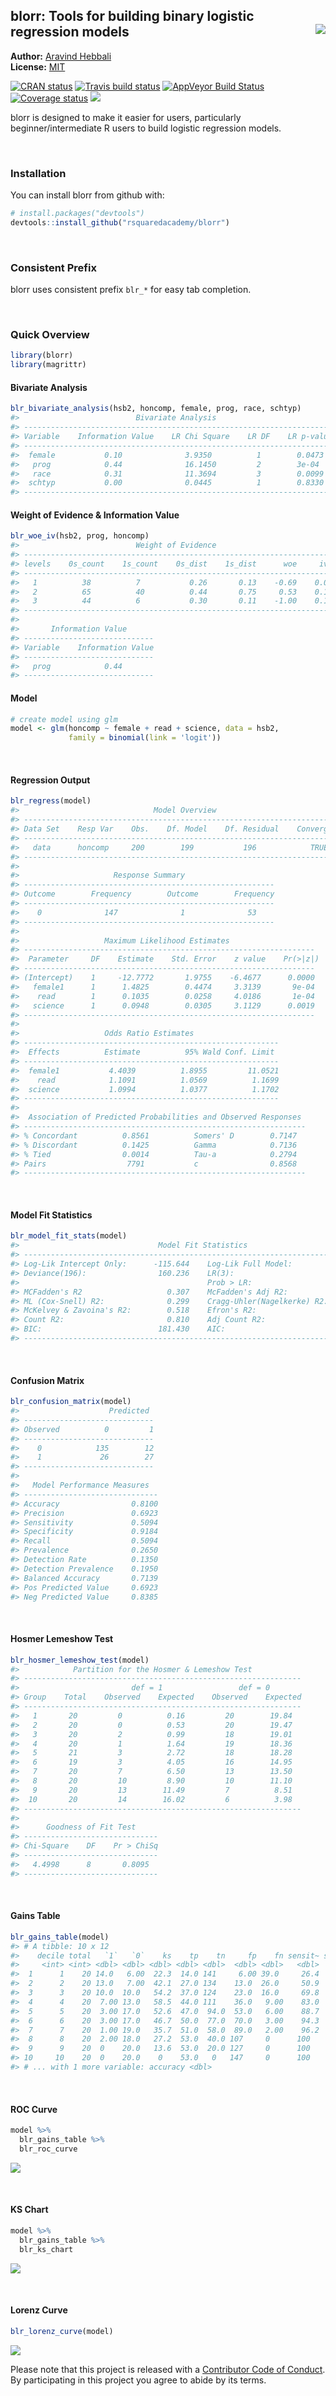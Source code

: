 
<!-- README.md is generated from README.Rmd. Please edit that file -->

## blorr: Tools for building binary logistic regression models <img src="hex_blorr.png" align="right" />

**Author:** [Aravind Hebbali]()<br/> **License:**
[MIT](https://opensource.org/licenses/MIT)

[![CRAN
status](http://www.r-pkg.org/badges/version/blorr)](https://cran.r-project.org/package=blorr)
[![Travis build
status](https://travis-ci.org/rsquaredacademy/blorr.svg?branch=master)](https://travis-ci.org/rsquaredacademy/blorr)
[![AppVeyor Build
Status](https://ci.appveyor.com/api/projects/status/github/rsquaredacademy/blorr?branch=master&svg=true)](https://ci.appveyor.com/project/rsquaredacademy/blorr)
[![Coverage
status](https://codecov.io/gh/rsquaredacademy/blorr/branch/master/graph/badge.svg)](https://codecov.io/github/rsquaredacademy/blorr?branch=master)
![](https://img.shields.io/badge/lifecycle-experimental-orange.svg)

blorr is designed to make it easier for users, particularly
beginner/intermediate R users to build logistic regression models.

<br>

### Installation

You can install blorr from github with:

``` r
# install.packages("devtools")
devtools::install_github("rsquaredacademy/blorr")
```

<br>

### Consistent Prefix

blorr uses consistent prefix `blr_*` for easy tab completion.

<br>

### Quick Overview

``` r
library(blorr)
library(magrittr)
```

#### Bivariate Analysis

``` r
blr_bivariate_analysis(hsb2, honcomp, female, prog, race, schtyp)
#>                          Bivariate Analysis                           
#> ---------------------------------------------------------------------
#> Variable    Information Value    LR Chi Square    LR DF    LR p-value 
#> ---------------------------------------------------------------------
#>  female           0.10              3.9350          1        0.0473   
#>   prog            0.44              16.1450         2        3e-04    
#>   race            0.31              11.3694         3        0.0099   
#>  schtyp           0.00              0.0445          1        0.8330   
#> ---------------------------------------------------------------------
```

#### Weight of Evidence & Information Value

``` r
blr_woe_iv(hsb2, prog, honcomp)
#>                          Weight of Evidence                           
#> ---------------------------------------------------------------------
#> levels    0s_count    1s_count    0s_dist    1s_dist      woe     iv  
#> ---------------------------------------------------------------------
#>   1          38          7           0.26       0.13    -0.69    0.09 
#>   2          65          40          0.44       0.75     0.53    0.16 
#>   3          44          6           0.30       0.11    -1.00    0.19 
#> ---------------------------------------------------------------------
#> 
#>       Information Value       
#> -----------------------------
#> Variable    Information Value 
#> -----------------------------
#>   prog            0.44        
#> -----------------------------
```

#### Model

``` r
# create model using glm
model <- glm(honcomp ~ female + read + science, data = hsb2,
             family = binomial(link = 'logit'))
```

<br>

#### Regression Output

``` r
blr_regress(model)
#>                              Model Overview                              
#> ------------------------------------------------------------------------
#> Data Set    Resp Var    Obs.    Df. Model    Df. Residual    Convergence 
#> ------------------------------------------------------------------------
#>   data      honcomp     200        199           196            TRUE     
#> ------------------------------------------------------------------------
#> 
#>                     Response Summary                     
#> --------------------------------------------------------
#> Outcome        Frequency        Outcome        Frequency 
#> --------------------------------------------------------
#>    0              147              1              53     
#> --------------------------------------------------------
#> 
#>                   Maximum Likelihood Estimates                    
#> -----------------------------------------------------------------
#>  Parameter     DF    Estimate    Std. Error    z value    Pr(>|z|) 
#> -----------------------------------------------------------------
#> (Intercept)    1     -12.7772       1.9755    -6.4677      0.0000 
#>   female1      1      1.4825        0.4474     3.3139       9e-04 
#>    read        1      0.1035        0.0258     4.0186       1e-04 
#>   science      1      0.0948        0.0305     3.1129      0.0019 
#> -----------------------------------------------------------------
#> 
#>                   Odds Ratio Estimates                    
#> ---------------------------------------------------------
#>  Effects          Estimate          95% Wald Conf. Limit 
#> ---------------------------------------------------------
#>  female1           4.4039          1.8955         11.0521 
#>    read            1.1091          1.0569          1.1699 
#>  science           1.0994          1.0377          1.1702 
#> ---------------------------------------------------------
#> 
#>  Association of Predicted Probabilities and Observed Responses  
#> ---------------------------------------------------------------
#> % Concordant          0.8561          Somers' D        0.7147   
#> % Discordant          0.1425          Gamma            0.7136   
#> % Tied                0.0014          Tau-a            0.2794   
#> Pairs                  7791           c                0.8568   
#> ---------------------------------------------------------------
```

<br>

#### Model Fit Statistics

``` r
blr_model_fit_stats(model)
#>                               Model Fit Statistics                                
#> ---------------------------------------------------------------------------------
#> Log-Lik Intercept Only:      -115.644    Log-Lik Full Model:              -80.118 
#> Deviance(196):                160.236    LR(3):                            71.052 
#>                                          Prob > LR:                         0.000 
#> MCFadden's R2                   0.307    McFadden's Adj R2:                 0.273 
#> ML (Cox-Snell) R2:              0.299    Cragg-Uhler(Nagelkerke) R2:        0.436 
#> McKelvey & Zavoina's R2:        0.518    Efron's R2:                        0.330 
#> Count R2:                       0.810    Adj Count R2:                      0.283 
#> BIC:                          181.430    AIC:                             168.236 
#> ---------------------------------------------------------------------------------
```

<br>

#### Confusion Matrix

``` r
blr_confusion_matrix(model)
#>                    Predicted   
#> -----------------------------
#> Observed          0         1 
#> -----------------------------
#>    0            135        12 
#>    1             26        27 
#> -----------------------------
#> 
#>   Model Performance Measures   
#> ------------------------------
#> Accuracy                0.8100 
#> Precision               0.6923 
#> Sensitivity             0.5094 
#> Specificity             0.9184 
#> Recall                  0.5094 
#> Prevalence              0.2650 
#> Detection Rate          0.1350 
#> Detection Prevalence    0.1950 
#> Balanced Accuracy       0.7139 
#> Pos Predicted Value     0.6923 
#> Neg Predicted Value     0.8385
```

<br>

#### Hosmer Lemeshow Test

``` r
blr_hosmer_lemeshow_test(model)
#>            Partition for the Hosmer & Lemeshow Test            
#> --------------------------------------------------------------
#>                         def = 1                 def = 0        
#> Group    Total    Observed    Expected    Observed    Expected 
#> --------------------------------------------------------------
#>   1       20         0          0.16         20        19.84   
#>   2       20         0          0.53         20        19.47   
#>   3       20         2          0.99         18        19.01   
#>   4       20         1          1.64         19        18.36   
#>   5       21         3          2.72         18        18.28   
#>   6       19         3          4.05         16        14.95   
#>   7       20         7          6.50         13        13.50   
#>   8       20         10         8.90         10        11.10   
#>   9       20         13        11.49         7          8.51   
#>  10       20         14        16.02         6          3.98   
#> --------------------------------------------------------------
#> 
#>      Goodness of Fit Test      
#> ------------------------------
#> Chi-Square    DF    Pr > ChiSq 
#> ------------------------------
#>   4.4998      8       0.8095   
#> ------------------------------
```

<br>

#### Gains Table

``` r
blr_gains_table(model)
#> # A tibble: 10 x 12
#>    decile total   `1`   `0`    ks    tp    tn     fp    fn sensit~ specif~
#>     <int> <int> <dbl> <dbl> <dbl> <dbl> <dbl>  <dbl> <dbl>   <dbl>   <dbl>
#>  1      1    20 14.0   6.00  22.3  14.0 141     6.00 39.0     26.4    95.9
#>  2      2    20 13.0   7.00  42.1  27.0 134    13.0  26.0     50.9    91.2
#>  3      3    20 10.0  10.0   54.2  37.0 124    23.0  16.0     69.8    84.4
#>  4      4    20  7.00 13.0   58.5  44.0 111    36.0   9.00    83.0    75.5
#>  5      5    20  3.00 17.0   52.6  47.0  94.0  53.0   6.00    88.7    63.9
#>  6      6    20  3.00 17.0   46.7  50.0  77.0  70.0   3.00    94.3    52.4
#>  7      7    20  1.00 19.0   35.7  51.0  58.0  89.0   2.00    96.2    39.5
#>  8      8    20  2.00 18.0   27.2  53.0  40.0 107     0      100      27.2
#>  9      9    20  0    20.0   13.6  53.0  20.0 127     0      100      13.6
#> 10     10    20  0    20.0    0    53.0   0   147     0      100       0  
#> # ... with 1 more variable: accuracy <dbl>
```

<br>

#### ROC Curve

``` r
model %>%
  blr_gains_table %>%
  blr_roc_curve
```

![](README-roc-1.png)<!-- -->

<br>

#### KS Chart

``` r
model %>%
  blr_gains_table %>%
  blr_ks_chart
```

![](README-kschart-1.png)<!-- -->

<br>

#### Lorenz Curve

``` r
blr_lorenz_curve(model)
```

![](README-unnamed-chunk-2-1.png)<!-- -->

Please note that this project is released with a [Contributor Code of
Conduct](CONDUCT.md). By participating in this project you agree to
abide by its terms.
